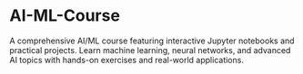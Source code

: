 # AI-ML-Course
A comprehensive AI/ML course featuring interactive Jupyter notebooks and practical projects. Learn machine learning, neural networks, and advanced AI topics with hands-on exercises and real-world applications.

